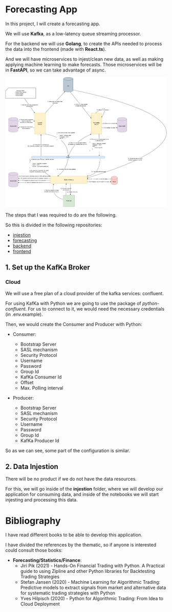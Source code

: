 # Forecasting App
In this project, I will create a forecasting app.

We will use **Kafka**, as a low-latency queue streaming processor.

For the backend we will use **Golang**, to create the APIs needed to process the data into the frontend (made with **React.ts**).

And we will have microservices to injest/clean new data, as well as making applying machine learning to make forecasts. Those microservices will be in **FastAPI**, so we can take advantage of async.

![Functionality Diagram](forecasting-app-diagram.png)

The steps that I was required to do are the following.

So this is divided in the following repositories:
- [injestion](https://github.com/Nil-Andreu/injestion_forecasting-app)
- [forecasting](https://github.com/Nil-Andreu/forecasting_forecasting-app)
- [backend](https://github.com/Nil-Andreu/backend_forecasting-app)
- [frontend]()


## 1. Set up the KafKa Broker 

### Cloud
We will use a free plan of a cloud provider of the kafka services: confluent.

For using KafKa with Python we are going to use the package of *python-confluent*.
For us to connect to it, we would need the necessary credentials (in .env.example).

Then, we would create the Consumer and Producer with Python:
- Consumer:
    - Bootstrap Server
    - SASL mechanism
    - Security Protocol
    - Username
    - Password
    - Group Id
    - KafKa Consumer Id
    - Offset
    - Max. Polling interval

- Producer:
    - Bootstrap Server
    - SASL mechanism
    - Security Protocol
    - Username
    - Password
    - Group Id
    - KafKa Producer Id

So as we can see, some part of the configuration is similar. 


## 2. Data Injestion

There will be no product if we do not have the data resources.

For this, we will go inside of the **injestion** folder, where we will develop our application for consuming data, and inside of the notebooks we will start injesting and processing this data.

# Bibliography

I have read different books to be able to develop this application.

I have divided the references by the thematic, so if anyone is interested could consult those books:

- **Forecasting/Statistics/Finance**:
    - Jiri Pik (2021) - Hands-On Financial Trading with Python. A Practical guide to using Zipline and other Python libraries for Backtesting Trading Strategies
    - Stefan Jansen (2020) - Machine Learning for Algorithmic Trading: Predictive models to extract signals from market and alternative data for systematic trading strategies with Python
    - Yves Hilpisch (2020) - Python for Algorithmic Trading: From Idea to Cloud Deployment

